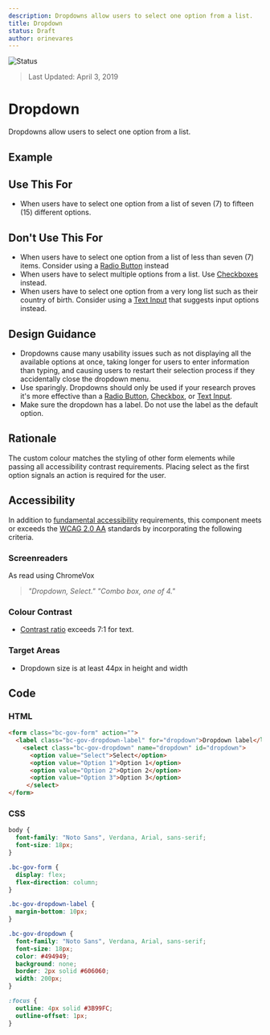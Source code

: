 ```yaml
---
description: Dropdowns allow users to select one option from a list.
title: Dropdown
status: Draft
author: orinevares
---
```


![Status](https://img.shields.io/badge/Recommended-Draft-orange.svg)
> Last Updated: April 3, 2019

# Dropdown
Dropdowns allow users to select one option from a list.

## Example
<component-preview path="components/dropdown/sample.html" height="100px" width="800px"> </component-preview>

## Use This For
* When users have to select one option from a list of seven (7) to fifteen (15) different options.

## Don't Use This For
*	When users have to select one option from a list of less than seven (7) items. Consider using a [Radio Button](https://developer.gov.bc.ca/Design-System/Radio-Button) instead 
* When users have to select multiple options from a list. Use [Checkboxes](https://developer.gov.bc.ca/Design-System/Checkbox) instead.
* When users have to select one option from a very long list such as their country of birth. Consider using a [Text Input](https://developer.gov.bc.ca/Design-System/Text-Input) that suggests input options instead.

## Design Guidance
* Dropdowns cause many usability issues such as not displaying all the available options at once, taking longer for users to enter information than typing, and causing users to restart their selection process if they accidentally close the dropdown menu. 
* Use sparingly. Dropdowns should only be used if your research proves it's more effective than a [Radio Button](https://developer.gov.bc.ca/Design-System/Radio-Button), [Checkbox](https://developer.gov.bc.ca/Design-System/Checkbox), or [Text Input](https://developer.gov.bc.ca/Design-System/Text-Input).
* Make sure the dropdown has a label. Do not use the label as the default option.

## Rationale
The custom colour matches the styling of other form elements while passing all accessibility contrast requirements. Placing select as the first option signals an action is required for the user.

## Accessibility
In addition to [fundamental accessibility]() requirements, this component meets or exceeds the [WCAG 2.0 AA](https://www.w3.org/TR/WCAG20/) standards by incorporating the following criteria.

### Screenreaders
As read using ChromeVox

> *"Dropdown, Select."*
> *"Combo box, one of 4."*

### Colour Contrast
* [Contrast ratio](https://webaim.org/resources/contrastchecker/) exceeds 7:1 for text.

### Target Areas
* Dropdown size is at least 44px in height and width

## Code
### HTML
```html
<form class="bc-gov-form" action="">
  <label class="bc-gov-dropdown-label" for="dropdown">Dropdown label</label>
    <select class="bc-gov-dropdown" name="dropdown" id="dropdown">
      <option value="Select">Select</option>
      <option value="Option 1">Option 1</option>
      <option value="Option 2">Option 2</option>
      <option value="Option 3">Option 3</option>
     </select>
</form>
```

### CSS
```css
body {
  font-family: "Noto Sans", Verdana, Arial, sans-serif;
  font-size: 18px;
}

.bc-gov-form {
  display: flex;
  flex-direction: column;
}

.bc-gov-dropdown-label {
  margin-bottom: 10px;
}

.bc-gov-dropdown {
  font-family: "Noto Sans", Verdana, Arial, sans-serif;
  font-size: 18px;
  color: #494949;
  background: none;
  border: 2px solid #606060;
  width: 200px;
}

:focus {
  outline: 4px solid #3B99FC;
  outline-offset: 1px;
}
```
